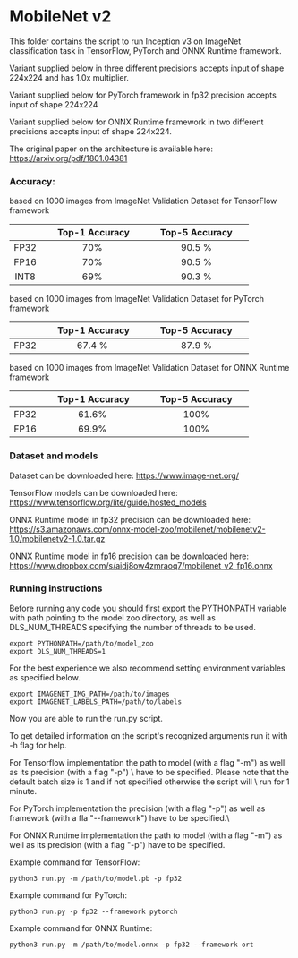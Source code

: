 # MobileNet v2


This folder contains the script to run Inception v3 on ImageNet classification task 
in TensorFlow, PyTorch and ONNX Runtime framework.

Variant supplied below in three different precisions accepts input of shape 224x224 and has 1.0x multiplier.

Variant supplied below for PyTorch framework in fp32 precision accepts input of shape 224x224

Variant supplied below for ONNX Runtime framework in two different precisions accepts input of shape 224x224.

The original paper on the architecture is available here: https://arxiv.org/pdf/1801.04381


### Accuracy:

based on 1000 images from ImageNet Validation Dataset for TensorFlow framework

|   | &nbsp;&nbsp;&nbsp;&nbsp; Top-1 Accuracy&nbsp;&nbsp;&nbsp;&nbsp;  |&nbsp;&nbsp;&nbsp;&nbsp; Top-5 Accuracy &nbsp;&nbsp;&nbsp;&nbsp; |
|:---:|:---:|:---:|
| FP32  | 70%  | 90.5 %  |
| FP16  | 70%  | 90.5 %  |
| INT8  | 69%  | 90.3 %  |

based on 1000 images from ImageNet Validation Dataset for PyTorch framework

|   | &nbsp;&nbsp;&nbsp;&nbsp; Top-1 Accuracy&nbsp;&nbsp;&nbsp;&nbsp;  |&nbsp;&nbsp;&nbsp;&nbsp; Top-5 Accuracy &nbsp;&nbsp;&nbsp;&nbsp; |
|:---:|:---:|:---:|
| FP32  | 67.4 %  | 87.9 %  |

based on 1000 images from ImageNet Validation Dataset for ONNX Runtime framework

|   | &nbsp;&nbsp;&nbsp;&nbsp; Top-1 Accuracy&nbsp;&nbsp;&nbsp;&nbsp;  |&nbsp;&nbsp;&nbsp;&nbsp; Top-5 Accuracy &nbsp;&nbsp;&nbsp;&nbsp; |
|:---:|:---:|:---:|
| FP32  | 61.6%  | 100%  |
| FP16  | 69.9%  | 100%  |

### Dataset and models

Dataset can be downloaded here: https://www.image-net.org/

TensorFlow models can be downloaded here: https://www.tensorflow.org/lite/guide/hosted_models

ONNX Runtime model in fp32 precision can be downloaded here: https://s3.amazonaws.com/onnx-model-zoo/mobilenet/mobilenetv2-1.0/mobilenetv2-1.0.tar.gz

ONNX Runtime model in fp16 precision can be downloaded here: https://www.dropbox.com/s/aidj8ow4zmraoq7/mobilenet_v2_fp16.onnx

### Running instructions

Before running any code you should first export the PYTHONPATH variable with path pointing to the model zoo directory,
as well as DLS_NUM_THREADS specifying the number of threads to be used.

```
export PYTHONPATH=/path/to/model_zoo
export DLS_NUM_THREADS=1
```

For the best experience we also recommend setting environment variables as specified below.

```
export IMAGENET_IMG_PATH=/path/to/images
export IMAGENET_LABELS_PATH=/path/to/labels
```

Now you are able to run the run.py script. 

To get detailed information on the script's recognized arguments run it with -h flag for help.

For Tensorflow implementation the path to model (with a flag "-m") as well as its precision (with a flag "-p") \ 
have to be specified. Please note that the default batch size is 1 and if not specified otherwise the script will \ 
run for 1 minute.

For PyTorch implementation the precision (with a flag "-p") as well as framework (with a fla "--framework") have to be specified.\

For ONNX Runtime implementation the path to model (with a flag "-m") as well as its precision (with a flag "-p") have to be specified.

Example command for TensorFlow: 

```
python3 run.py -m /path/to/model.pb -p fp32
```

Example command for PyTorch:

```
python3 run.py -p fp32 --framework pytorch
```

Example command for ONNX Runtime: 

```
python3 run.py -m /path/to/model.onnx -p fp32 --framework ort
```
